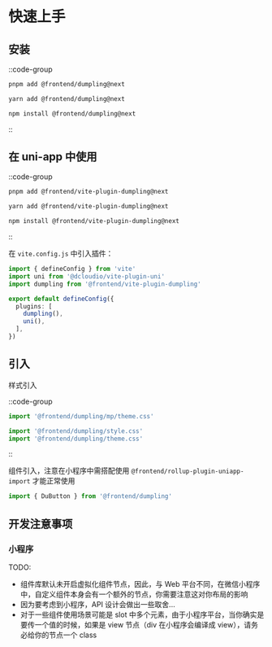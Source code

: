 # 快速上手

## 安装

::code-group
```bash [pnpm]
pnpm add @frontend/dumpling@next
```

```bash [yarn]
yarn add @frontend/dumpling@next
```

```bash [npm]
npm install @frontend/dumpling@next
```
::

## 在 uni-app 中使用

::code-group
```bash [pnpm]
pnpm add @frontend/vite-plugin-dumpling@next
```

```bash [yarn]
yarn add @frontend/vite-plugin-dumpling@next
```

```bash [npm]
npm install @frontend/vite-plugin-dumpling@next
```
::

在 `vite.config.js` 中引入插件：

```ts
import { defineConfig } from 'vite'
import uni from '@dcloudio/vite-plugin-uni'
import dumpling from '@frontend/vite-plugin-dumpling'

export default defineConfig({
  plugins: [
    dumpling(),
    uni(),
  ],
})
```

## 引入

样式引入

::code-group
```ts [小程序]
import '@frontend/dumpling/mp/theme.css'
```

```ts [Web]
import '@frontend/dumpling/style.css'
import '@frontend/dumpling/theme.css'
```
::

组件引入，注意在小程序中需搭配使用 `@frontend/rollup-plugin-uniapp-import` 才能正常使用

```ts
import { DuButton } from '@frontend/dumpling'
```

## 开发注意事项

### 小程序

TODO:

- 组件库默认未开启虚拟化组件节点，因此，与 Web 平台不同，在微信小程序中，自定义组件本身会有一个额外的节点，你需要注意这对你布局的影响
- 因为要考虑到小程序，API 设计会做出一些取舍...
- 对于一些组件使用场景可能是 slot 中多个元素，由于小程序平台，当你确实是要传一个值的时候，如果是 view 节点（div 在小程序会编译成 view），请务必给你的节点一个 class
